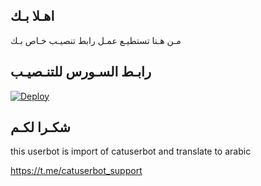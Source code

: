 ## اهـلا بـك
مـن هـنا تستطيـع عمـل رابط تنصيـب خـاص بـك

## رابـط السـورس للتنـصيـب

[![Deploy](https://www.herokucdn.com/deploy/button.svg)](https://heroku.com/deploy?template=https://github.com/Darkmostafa1/jmthon)

## شكـرا لكـم 


this userbot is import of catuserbot and translate to arabic

https://t.me/catuserbot_support
